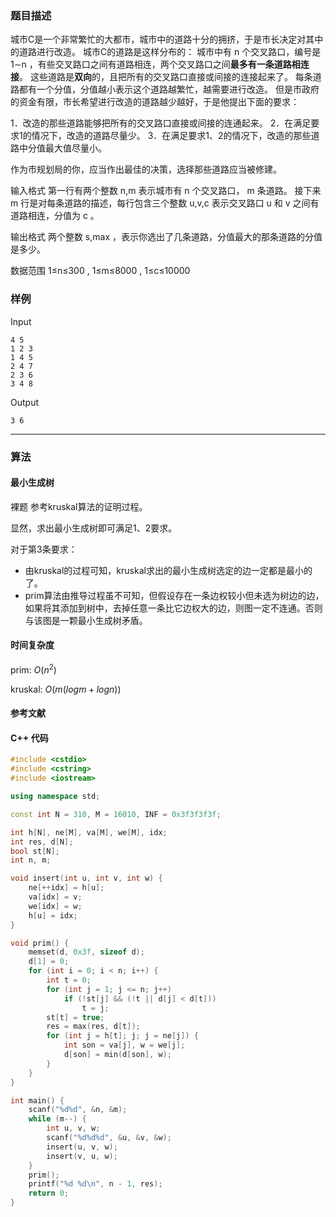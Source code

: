### 题目描述

城市C是一个非常繁忙的大都市，城市中的道路十分的拥挤，于是市长决定对其中的道路进行改造。
城市C的道路是这样分布的：
城市中有  n  个交叉路口，编号是  1∼n ，有些交叉路口之间有道路相连，两个交叉路口之间**最多有一条道路相连接**。
这些道路是**双向**的，且把所有的交叉路口直接或间接的连接起来了。
每条道路都有一个分值，分值越小表示这个道路越繁忙，越需要进行改造。
但是市政府的资金有限，市长希望进行改造的道路越少越好，于是他提出下面的要求：

1．改造的那些道路能够把所有的交叉路口直接或间接的连通起来。
2．在满足要求1的情况下，改造的道路尽量少。
3．在满足要求1、2的情况下，改造的那些道路中分值最大值尽量小。

作为市规划局的你，应当作出最佳的决策，选择那些道路应当被修建。

输入格式
第一行有两个整数  n,m  表示城市有  n  个交叉路口， m  条道路。
接下来  m  行是对每条道路的描述，每行包含三个整数 u,v,c  表示交叉路口  u  和  v  之间有道路相连，分值为  c 。

输出格式
两个整数  s,max ，表示你选出了几条道路，分值最大的那条道路的分值是多少。

数据范围
1≤n≤300 ,
1≤m≤8000 ,
1≤c≤10000

### 样例

Input

```
4 5
1 2 3
1 4 5
2 4 7
2 3 6
3 4 8
```

Output

```
3 6
```

----------

### 算法
#### 最小生成树

裸题
参考kruskal算法的证明过程。

显然，求出最小生成树即可满足1、2要求。

对于第3条要求：

- 由kruskal的过程可知，kruskal求出的最小生成树选定的边一定都是最小的了。
- prim算法由推导过程虽不可知，但假设存在一条边权较小但未选为树边的边，如果将其添加到树中，去掉任意一条比它边权大的边，则图一定不连通。否则与该图是一颗最小生成树矛盾。

#### 时间复杂度

prim: $O(n ^ 2)$

kruskal: $O(m(logm + logn))$

#### 参考文献

#### C++ 代码

``` cpp
#include <cstdio>
#include <cstring>
#include <iostream>

using namespace std;

const int N = 310, M = 16010, INF = 0x3f3f3f3f;

int h[N], ne[M], va[M], we[M], idx;
int res, d[N];
bool st[N];
int n, m;

void insert(int u, int v, int w) {
    ne[++idx] = h[u];
    va[idx] = v;
    we[idx] = w;
    h[u] = idx;
}

void prim() {
    memset(d, 0x3f, sizeof d);
    d[1] = 0;
    for (int i = 0; i < n; i++) {
        int t = 0;
        for (int j = 1; j <= n; j++)
            if (!st[j] && (!t || d[j] < d[t]))
                t = j;
        st[t] = true;
        res = max(res, d[t]);
        for (int j = h[t]; j; j = ne[j]) {
            int son = va[j], w = we[j];
            d[son] = min(d[son], w);
        }
    }    
}

int main() {
    scanf("%d%d", &n, &m);
    while (m--) {
        int u, v, w;
        scanf("%d%d%d", &u, &v, &w);
        insert(u, v, w);
        insert(v, u, w);
    }
    prim();
    printf("%d %d\n", n - 1, res);
    return 0;
}
```